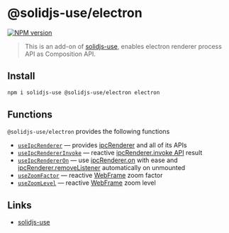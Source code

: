 # @solidjs-use/electron

[![NPM version](https://img.shields.io/npm/v/@solidjs-use/electron?color=a1b858)](https://www.npmjs.com/package/@solidjs-use/electron)

> This is an add-on of [solidjs-use](https://github.com/solidjs-use/solidjs-use), enables electron renderer process API as Composition API.

## Install

```bash
npm i solidjs-use @solidjs-use/electron electron
```

## Functions

`@solidjs-use/electron` provides the following functions

- [`useIpcRenderer`](https://solidjs-use.github.io/solidjs-use/electron/useIpcRenderer/) — provides [ipcRenderer](https://www.electronjs.org/docs/api/ipc-renderer) and all of its APIs
- [`useIpcRendererInvoke`](https://solidjs-use.github.io/solidjs-use/electron/useIpcRendererInvoke/) — reactive [ipcRenderer.invoke API](https://www.electronjs.org/docs/api/ipc-renderer#ipcrendererinvokechannel-args) result
- [`useIpcRendererOn`](https://solidjs-use.github.io/solidjs-use/electron/useIpcRendererOn/) — use [ipcRenderer.on](https://www.electronjs.org/docs/api/ipc-renderer#ipcrendereronchannel-listener) with ease and [ipcRenderer.removeListener](https://www.electronjs.org/docs/api/ipc-renderer#ipcrendererremovelistenerchannel-listener) automatically on unmounted
- [`useZoomFactor`](https://solidjs-use.github.io/solidjs-use/electron/useZoomFactor/) — reactive [WebFrame](https://www.electronjs.org/docs/api/web-frame#webframe) zoom factor
- [`useZoomLevel`](https://solidjs-use.github.io/solidjs-use/electron/useZoomLevel/) — reactive [WebFrame](https://www.electronjs.org/docs/api/web-frame#webframe) zoom level

## Links

- [solidjs-use](https://solidjs-use.github.io/solidjs-use)

